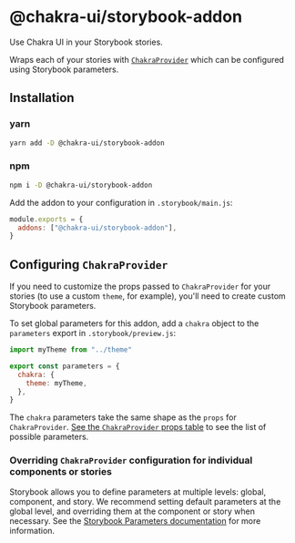 # @chakra-ui/storybook-addon

Use Chakra UI in your Storybook stories.

Wraps each of your stories with [`ChakraProvider`][chakraprovider] which can be
configured using Storybook parameters.

## Installation

### yarn

```sh
yarn add -D @chakra-ui/storybook-addon
```

### npm

```sh
npm i -D @chakra-ui/storybook-addon
```

Add the addon to your configuration in `.storybook/main.js`:

```js
module.exports = {
  addons: ["@chakra-ui/storybook-addon"],
}
```

## Configuring `ChakraProvider`

If you need to customize the props passed to `ChakraProvider` for your stories
(to use a custom `theme`, for example), you'll need to create custom Storybook
parameters.

To set global parameters for this addon, add a `chakra` object to the
`parameters` export in `.storybook/preview.js`:

```js
import myTheme from "../theme"

export const parameters = {
  chakra: {
    theme: myTheme,
  },
}
```

The `chakra` parameters take the same shape as the `props` for `ChakraProvider`.
[See the `ChakraProvider` props table][chakraprovider] to see the list of
possible parameters.

### Overriding `ChakraProvider` configuration for individual components or stories

Storybook allows you to define parameters at multiple levels: global, component,
and story. We recommend setting default parameters at the global level, and
overriding them at the component or story when necessary. See the
[Storybook Parameters documentation](https://storybook.js.org/docs/react/writing-stories/parameters)
for more information.

[chakraprovider]:
  https://chakra-ui.com/docs/getting-started#chakraprovider-props
